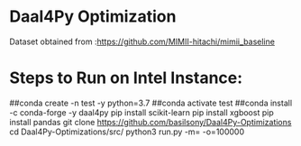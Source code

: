# Daal4Py Optimization
Dataset obtained from :https://github.com/MIMII-hitachi/mimii_baseline

# Steps to Run on Intel Instance:
##conda create -n test -y python=3.7 
##conda activate test
##conda install -c conda-forge -y daal4py
pip install scikit-learn
pip install xgboost
pip install pandas
git clone  https://github.com/basilsony/Daal4Py-Optimizations
cd Daal4Py-Optimizations/src/
python3 run.py -m=<model> -o=100000

